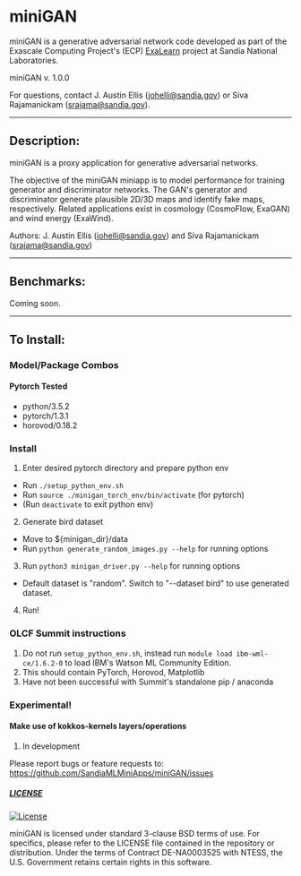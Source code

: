 # miniGAN

miniGAN is a generative adversarial network code developed as part of the 
Exascale Computing Project's (ECP) [ExaLearn](https://www.exascaleproject.org/project/exalearn-co-design-center-for-exascale-machine-learning-technologies/) 
project at Sandia National Laboratories.

miniGAN v. 1.0.0

For questions, contact J. Austin Ellis (johelli@sandia.gov) or Siva Rajamanickam (srajama@sandia.gov).

------------------------------------------------
Description:
------------------------------------------------

miniGAN is a proxy application for generative adversarial networks.

The objective of the miniGAN miniapp is to model performance for training 
generator and discriminator networks.
The GAN's generator and discriminator generate plausible 2D/3D maps and identify fake maps, respectively. 
Related applications exist in cosmology (CosmoFlow, ExaGAN) and wind energy (ExaWind).

Authors: J. Austin Ellis (johelli@sandia.gov) and Siva Rajamanickam (srajama@sandia.gov)

------------------------------------------------
Benchmarks:
------------------------------------------------
Coming soon.

------------------------------------------------
To Install:
------------------------------------------------

### Model/Package Combos

#### Pytorch Tested
- python/3.5.2
- pytorch/1.3.1
- horovod/0.18.2

### Install

1. Enter desired pytorch directory and prepare python env
  + Run `./setup_python_env.sh`
  + Run `source ./minigan_torch_env/bin/activate` (for pytorch)
  + (Run `deactivate` to exit python env)

2. Generate bird dataset
  + Move to ${minigan_dir}/data 
  + Run `python generate_random_images.py --help` for running options

3. Run `python3 minigan_driver.py --help` for running options 
  + Default dataset is "random". Switch to "--dataset bird" to use generated dataset.

4. Run!

### OLCF Summit instructions

1. Do not run `setup_python_env.sh`, instead run `module load ibm-wml-ce/1.6.2-0` to load IBM's Watson ML Community Edition.
2. This should contain PyTorch, Horovod, Matplotlib 
3. Have not been successful with Summit's standalone pip / anaconda

### Experimental! 
#### Make use of kokkos-kernels layers/operations

1. In development

Please report bugs or feature requests to: https://github.com/SandiaMLMiniApps/miniGAN/issues

##### [LICENSE](https://github.com/SandiaMLMiniApps/miniGAN/blob/devel/LICENSE)
[![License](https://img.shields.io/badge/License-BSD%203--Clause-blue.svg)](https://opensource.org/licenses/BSD-3-Clause)

miniGAN is licensed under standard 3-clause BSD terms of use.  For
specifics, please refer to the LICENSE file contained in the
repository or distribution.  Under the terms of Contract DE-NA0003525 with NTESS,
the U.S. Government retains certain rights in this software.













